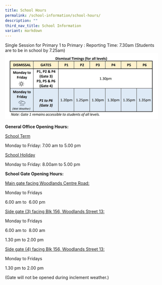```yaml
---
title: School Hours
permalink: /school-information/school-hours/
description: ""
third_nav_title: School Information
variant: markdown
---
```

Single Session for Primary 1 to Primary :
Reporting Time: 7.30am (Students are to be in school by 7.25am)
![](/images/Picture1.jpg)

**General Office Opening Hours:**

<u>School Term</u>

Monday to Friday: 7.00 am to 5.00 pm

<u>School Holiday  </u>

Monday to Friday: 8.00am to 5.00 pm

**School Gate Opening Hours:**

<u>Main gate facing Woodlands Centre Road:</u>

Monday to Fridays  

6.00 am to&nbsp; 6.00 pm

<u>Side gate (3) facing Blk 156, Woodlands Street 13:</u> 

Monday to Fridays  

6.00 am to &nbsp;8.00 am

1.30 pm to 2.00 pm


<u>Side gate (4) facing Blk 156, Woodlands Street 13:</u>

Monday to Fridays  

1.30 pm to 2.00 pm

(Gate will&nbsp;not be opened during inclement weather.)